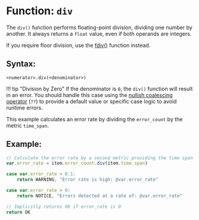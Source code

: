 # Function: `div`

The `div()` function performs floating-point division, dividing one number by another. It always returns a `float` value, even if both operands are integers.

If you require floor division, use the [fdiv()](../fdiv) function instead.

## Syntax:
```
<numerator>.div(<denominator>)
```

!!! tip "Division by Zero"
    If the denominator is `0`, the `div()` function will result in an error. You should handle this case using the [nullish coalescing operator](../../basics/variables_in_expression#preventing-errors-and-null-values) (`??`) to provide a default value or specific case logic to avoid runtime errors.

This example calculates an error rate by dividing the `error_count` by the metric `time_span`.

## Example:
```javascript
// Calculate the error rate by a second metric providing the time span
var.error_rate = item.error_count.div(item.time_span)

case var.error_rate > 0.1:
    return WARNING, "Error rate is high: @var.error_rate"

case var.error_rate > 0:
    return NOTICE, "Errors detected at a rate of: @var.error_rate"

// Implicitly returns OK if error_rate is 0
return OK
```
